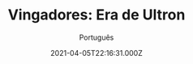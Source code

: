 ---
id: 'e85f46ea-c6da-4b2b-b5fb-3ac8723e5e6b'
type: 'movie' # Filme, Série, Anime
title: "Vingadores: Era de Ultron"
synopsis: ["Quando Tony Stark tenta reiniciar um programa de manutenção de paz, as coisas não dão certo e os super-heróis mais poderosos da Terra, incluindo Homem de Ferro, Capitão América, Thor, Hulk, Viúva Negra e Gavião Arqueiro, terão que passar no teste definitivo para salvar o planeta. Com o aparecimento do vilão Ultron, a equipe dos Vingadores tem a missão de neutralizar seus terríveis planos. Alianças complicadas e ação inesperada pavimentam o caminho para uma aventura épica global.",
]
originalTitle: "Avengers: Age of Ultron"
date: '2021-04-05T22:16:31.000Z'
update: '2021-04-05T22:16:31.000Z'
releaseDate: '2015-04-22T03:00:00.000Z'
imdb:
  rating: '7.3' # 8.5
  id: '' # tt0470752
duration: '2h 21m'
trailer:
  urls: [
    'tmeOjFno6Do',
  ]
tags: ['720p', '720p', '720p', '720p']
genre: ['Ação', 'Aventura'] #
quality: 'BluRay 720p | 1080p' # BluRay, WEB-DL, HDTV, WEB-DL4K, WEB-DLe
format: 'Mkv | Mp4' # MKV, MP4, TS
audio: 'Português, Inglês' # Dublado, Legendado, Dual Audio, Dub & Leg
subtitle: 'Português' # Português, inglês,
size: '1.69 GB | 1.71 GB | 2.67 GB | 2.75 GB' # 4.8 GB
audioQuality: 10
videoQuality: 10
directors: []
#  - name: 'Lana Wachowski'
#    image: ''
#  - name: 'Lilly Wachowski'
#    image: ''
cast: []
#  - name: 'Keanu Reeves'
#    image: ''
#    characterName: 'Neo'
writers: []
#  - name: ''
#    image: ''
maturityRating:
  age: '' # L , 10, 12, 14, 16, 18
  topics: [''] # Violence, Illegal drugs, Inappropriate Language, Legal Drugs, Sexual Content, Extreme Violence
###########################################
download:
  
  - url: 'magnet:?xt=urn:btih:61d9ea2d5e6cbf6465de9ac5758eeb6694cfbc8d&dn=Vingadores.Era.de.Ultron.2015.720p.BluRay.Dual-WOLVERDONFILMES.COM'
    resolution: '720p' # 720p, 1080p, 4K,
    audio: 'Dual Áudio' # Dublado, Legendado, Dual Audio
    size: '' # 4.8 GB
    quality: '' # BluRay, WEB-DL
    format: '' # MKV
  - url: 'magnet:?xt=urn:btih:d5f62fb0451c98592b39d2681040823ffa579c24&dn=Vingadores.Era.de.Ultron.2015.1080p.BluRay.Dual-WOLVERDONFILMES.COM'
    resolution: '720p' # 720p, 1080p, 4K,
    audio: 'Dual Áudio' # Dublado, Legendado, Dual Audio
    size: '' # 4.8 GB
    quality: '' # BluRay, WEB-DL
    format: '' # MKV
  - url: 'magnet:?xt=urn:btih:b412966be87196b0b2101eba1c9ecf8b3b2fb4bc&dn=Vingadores%20-%20Era%20de%20Ultron%20%282015%29%20720p%205.1%20Dublado%20-%20Alan_680'
    resolution: '720p' # 720p, 1080p, 4K,
    audio: 'Dublado' # Dublado, Legendado, Dual Audio
    size: '' # 4.8 GB
    quality: '' # BluRay, WEB-DL
    format: '' # MKV
  - url: 'magnet:?xt=urn:btih:02ab10d81fc77c6c2ed3e8c830767046945caa70&dn=Vingadores%20-%20Era%20de%20Ultron%20%282015%29%201080p%205.1%20Dublado%20-%20Alan_680'
    resolution: '720p' # 720p, 1080p, 4K,
    audio: 'Dublado' # Dublado, Legendado, Dual Audio
    size: '' # 4.8 GB
    quality: '' # BluRay, WEB-DL
    format: '' # MKV
images:
  cover: '/assets/movies/vingadores-era-de-ultron.jpg'
  background: '/assets/movies/'
---